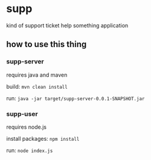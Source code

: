 # supp
kind of support ticket help something application

## how to use this thing

### supp-server
requires java and maven

build: `mvn clean install`

run: `java -jar target/supp-server-0.0.1-SNAPSHOT.jar`

### supp-user
requires node.js

install packages: `npm install`

run: `node index.js`